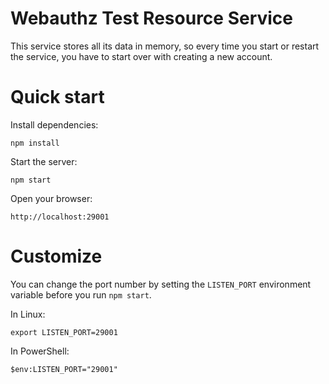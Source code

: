 Webauthz Test Resource Service
==============================

This service stores all its data in memory, so every time you start
or restart the service, you have to start over with creating a new
account.

# Quick start

Install dependencies:

```
npm install
```

Start the server:

```
npm start
```

Open your browser:

```
http://localhost:29001
```

# Customize

You can change the port number by setting the `LISTEN_PORT` environment
variable before you run `npm start`.

In Linux:

```
export LISTEN_PORT=29001
```

In PowerShell:

```
$env:LISTEN_PORT="29001"
```
